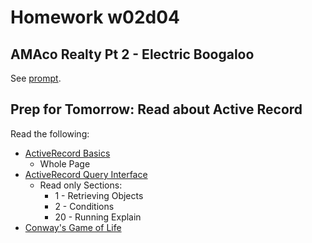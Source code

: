 # Homework w02d04

## AMAco Realty Pt 2 - Electric Boogaloo

See [prompt](amaco_realty_pt2_prompt.md).

## Prep for Tomorrow: Read about Active Record

Read the following:

* [ActiveRecord Basics](http://guides.rubyonrails.org/active_record_basics.html)
  * Whole Page
* [ActiveRecord Query Interface](http://guides.rubyonrails.org/active_record_querying.html)
  * Read only Sections:
    * 1 - Retrieving Objects
    * 2 - Conditions
    * 20 - Running Explain
* [Conway's Game of Life](http://en.wikipedia.org/wiki/Conway's_Game_of_Life)
